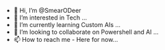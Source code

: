 - 👋 Hi, I’m @SmearODeer
- 👀 I’m interested in Tech ...
- 🌱 I’m currently learning Custom AIs ...
- 💞️ I’m looking to collaborate on Powershell and AI ...
- 📫 How to reach me - Here for now...

<!---
SmearODeer/SmearODeer is a ✨ special ✨ repository because its `README.md` (this file) appears on your GitHub profile.
You can click the Preview link to take a look at your changes.
--->
